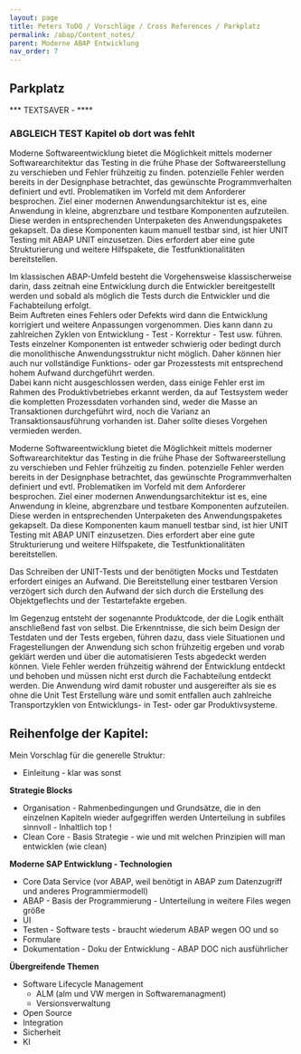 ```yaml
---
layout: page
title: Peters ToDO / Vorschläge / Cross References / Parkplatz
permalink: /abap/Content_notes/
parent: Moderne ABAP Entwicklung
nav_order: 7
---
```



## Parkplatz

*** TEXTSAVER - ****



### ABGLEICH TEST Kapitel ob dort was fehlt

Moderne Softwareentwicklung bietet die Möglichkeit mittels moderner Softwarearchitektur das Testing in die frühe Phase der Softwareerstellung zu verschieben und Fehler frühzeitig zu finden. potenzielle Fehler werden bereits in der Designphase betrachtet, das gewünschte Programmverhalten definiert und evtl. Problematiken im Vorfeld mit dem Anforderer besprochen.
Ziel einer modernen Anwendungsarchitektur ist es, eine Anwendung in kleine, abgrenzbare und testbare Komponenten aufzuteilen. Diese werden in entsprechenden Unterpaketen des Anwendungspaketes gekapselt. Da diese Komponenten kaum manuell testbar sind, ist hier UNIT Testing mit ABAP UNIT einzusetzen. Dies erfordert aber eine gute Strukturierung und weitere Hilfspakete, die Testfunktionalitäten bereitstellen.

Im klassischen ABAP-Umfeld besteht die Vorgehensweise klassischerweise darin, dass zeitnah eine Entwicklung durch die Entwickler bereitgestellt werden und sobald als möglich die Tests durch die Entwickler und die Fachabteilung erfolgt.  
Beim Auftreten eines Fehlers oder Defekts wird dann die Entwicklung korrigiert und weitere Anpassungen vorgenommen. Dies kann dann zu zahlreichen Zyklen von Entwicklung - Test - Korrektur - Test usw. führen. Tests einzelner Komponenten ist entweder schwierig oder bedingt durch die monolithische Anwendungsstruktur nicht möglich. Daher können hier auch nur vollständige Funktions- oder gar Prozesstests mit entsprechend hohem Aufwand durchgeführt werden.   
Dabei kann nicht ausgeschlossen werden, dass einige Fehler erst im Rahmen des Produktivbetriebes erkannt werden, da auf Testsystem weder die kompletten Prozessdaten vorhanden sind, weder die Masse an Transaktionen durchgeführt wird, noch die Varianz an Transaktionsausführung vorhanden ist.
Daher sollte dieses Vorgehen vermieden werden.

Moderne Softwareentwicklung bietet die Möglichkeit mittels moderner Softwarearchitektur das Testing in die frühe Phase der Softwareerstellung zu verschieben und Fehler frühzeitig zu finden. potenzielle Fehler werden bereits in der Designphase betrachtet, das gewünschte Programmverhalten definiert und evtl. Problematiken im Vorfeld mit dem Anforderer besprochen.
Ziel einer modernen Anwendungsarchitektur ist es, eine Anwendung in kleine, abgrenzbare und testbare Komponenten aufzuteilen. Diese werden in entsprechenden Unterpaketen des Anwendungspaketes gekapselt. Da diese Komponenten kaum manuell testbar sind, ist hier UNIT Testing mit ABAP UNIT einzusetzen. Dies erfordert aber eine gute Strukturierung und weitere Hilfspakete, die Testfunktionalitäten bereitstellen.

Das Schreiben der UNIT-Tests und der benötigten Mocks und Testdaten erfordert einiges an Aufwand. Die Bereitstellung einer testbaren Version verzögert sich durch den Aufwand der sich durch die Erstellung des Objektgeflechts und der Testartefakte ergeben.

Im Gegenzug entsteht der sogenannte Produktcode, der die Logik enthält anschließend fast von selbst. Die Erkenntnisse, die sich beim Design der Testdaten und der Tests ergeben, führen dazu, dass viele Situationen und Fragestellungen der Anwendung sich schon frühzeitig ergeben und vorab geklärt werden und über die automatisieren Tests abgedeckt werden können. Viele Fehler werden frühzeitig während der Entwicklung entdeckt und behoben und müssen nicht erst durch die Fachabteilung entdeckt werden. Die Anwendung wird damit robuster und ausgereifter als sie es ohne die Unit Test Erstellung wäre und somit entfallen auch zahlreiche Transportzyklen von Entwicklungs- in Test- oder gar Produktivsysteme.


## Reihenfolge der Kapitel:
Mein Vorschlag für die generelle Struktur:
- Einleitung - klar was sonst  

**Strategie Blocks**
- Organisation - Rahmenbedingungen und Grundsätze, die in den einzelnen Kapiteln wieder aufgegriffen werden
    Unterteilung in subfiles sinnvoll - Inhaltlich top !  
- Clean Core - Basis Strategie - wie und mit welchen Prinzipien will man entwicklen (wie clean)

**Moderne SAP Entwicklung - Technologien**
-    Core Data Service (vor ABAP, weil benötigt in ABAP zum Datenzugriff und anderes Programmiermodell) 
- ABAP -  Basis der Programmierung - Unterteilung in weitere Files wegen größe
- UI
- Testen - Software tests - braucht wiederum ABAP wegen OO und so
- Formulare
- Dokumentation - Doku der Entwicklung - ABAP DOC nich ausführlicher

**Übergreifende Themen**
- Software Lifecycle Management
    - ALM  (alm und VW mergen in Softwaremanagment)
    - Versionsverwaltung
- Open Source
- Integration
- Sicherheit
- KI
